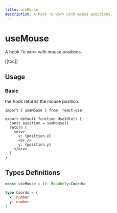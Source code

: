 ```yaml
---
title: useMouse
description: A hook To work with mouse positions.
---
```


# useMouse

A hook To work with mouse positions.

[[toc]]

## Usage

### Basic

the hook returns the mouse position.

```tsx
import { useMouse } from 'react-use'

export default function UseIdle() {
  const position = useMouse()
  return (
    <div>
      x: {position.x}
      <br />
      y: {position.y}
    </div>
  )
}
```

<div>
<div ref="demo"></div>
</div>

## Types Definitions

```ts
const useMouse = (): Readonly<Coords>

type Coords = {
  x: number
  y: number
}
```

<script setup>
import { createElement } from 'react'
import { createRoot } from 'react-dom/client'
import { ref, onMounted } from 'vue'
import UseMouse from './use-mouse.tsx'

const demo = ref()

onMounted(() => {
  const root = createRoot(demo.value)
  root.render(createElement(UseMouse, {}, null))
})

</script>
